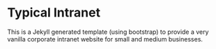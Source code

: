 # Typical Intranet

This is a Jekyll generated template (using bootstrap) to provide a very vanilla corporate intranet website for small and medium businesses.
